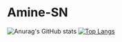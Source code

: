 # Amine-SN

![Anurag's GitHub stats](https://github-readme-stats.vercel.app/api?username=Aminos7&show_icons=true&theme=radical)
[![Top Langs](https://github-readme-stats.vercel.app/api/top-langs/?username=Aminos7&layout=compact)](https://github.com/anuraghazra/github-readme-stats)




